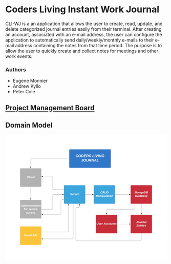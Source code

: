# Coders Living Instant Work Journal
CLI-WJ is a an application that allows the user to create, read, update, and delete categorized journal entries easily from their terminal. After creating an account, associated with an e-mail address, the user can configure the application to automatically send daily/weekly/monthly e-mails to their e-mail address containing the notes from that time period. The purpose is to allow the user to quickly create and collect notes for meetings and other work events.

### Authors
- Eugene Monnier
- Andrew Kyllo
- Peter Cole

## [Project Management Board](https://github.com/Coders-Living-Instant-Work-Journal/coders-living-instant-journal-client/projects/1)

## Domain Model
![CLI-WJ Domain Model](./assets/coders-living-instant-work-journal-dom.jpeg)
